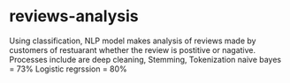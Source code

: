 # reviews-analysis
Using classification, NLP model makes analysis of reviews made by customers of restuarant whether the review is postitive or nagative. 
Processes include are deep cleaning, Stemming, Tokenization
naive bayes = 73%
Logistic regrssion = 80%

